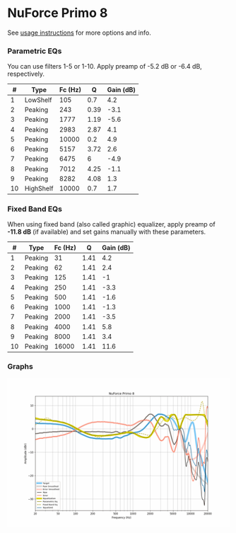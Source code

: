 # NuForce Primo 8
See [usage instructions](https://github.com/jaakkopasanen/AutoEq#usage) for more options and info.

### Parametric EQs
You can use filters 1-5 or 1-10. Apply preamp of -5.2 dB or -6.4 dB, respectively.

|   # | Type      |   Fc (Hz) |    Q |   Gain (dB) |
|-----|-----------|-----------|------|-------------|
|   1 | LowShelf  |       105 | 0.7  |         4.2 |
|   2 | Peaking   |       243 | 0.39 |        -3.1 |
|   3 | Peaking   |      1777 | 1.19 |        -5.6 |
|   4 | Peaking   |      2983 | 2.87 |         4.1 |
|   5 | Peaking   |     10000 | 0.2  |         4.9 |
|   6 | Peaking   |      5157 | 3.72 |         2.6 |
|   7 | Peaking   |      6475 | 6    |        -4.9 |
|   8 | Peaking   |      7012 | 4.25 |        -1.1 |
|   9 | Peaking   |      8282 | 4.08 |         1.3 |
|  10 | HighShelf |     10000 | 0.7  |         1.7 |

### Fixed Band EQs
When using fixed band (also called graphic) equalizer, apply preamp of **-11.8 dB** (if available) and set gains manually with these parameters.

|   # | Type    |   Fc (Hz) |    Q |   Gain (dB) |
|-----|---------|-----------|------|-------------|
|   1 | Peaking |        31 | 1.41 |         4.2 |
|   2 | Peaking |        62 | 1.41 |         2.4 |
|   3 | Peaking |       125 | 1.41 |        -1   |
|   4 | Peaking |       250 | 1.41 |        -3.3 |
|   5 | Peaking |       500 | 1.41 |        -1.6 |
|   6 | Peaking |      1000 | 1.41 |        -1.3 |
|   7 | Peaking |      2000 | 1.41 |        -3.5 |
|   8 | Peaking |      4000 | 1.41 |         5.8 |
|   9 | Peaking |      8000 | 1.41 |         3.4 |
|  10 | Peaking |     16000 | 1.41 |        11.6 |

### Graphs
![](./NuForce%20Primo%208.png)
